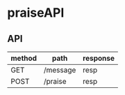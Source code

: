 # praiseAPI

## API

| method | path     | response |
| ------ | -------- | -------- |
| GET    | /message | resp     |
| POST   | /praise  | resp     |
